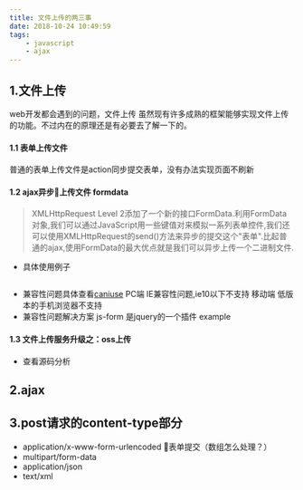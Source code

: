 ```yaml
---
title: 文件上传的两三事
date: 2018-10-24 10:49:59
tags:
    - javascript
    - ajax
---
```

## 1.文件上传
web开发都会遇到的问题，文件上传
虽然现有许多成熟的框架能够实现文件上传的功能。不过内在的原理还是有必要去了解一下的。
#### 1.1 表单上传文件
普通的表单上传文件是action同步提交表单，没有办法实现页面不刷新
#### 1.2 ajax异步上传文件 formdata
>XMLHttpRequest Level 2添加了一个新的接口FormData.利用FormData对象,我们可以通过JavaScript用一些键值对来模拟一系列表单控件,我们还可以使用XMLHttpRequest的send()方法来异步的提交这个"表单".比起普通的ajax,使用FormData的最大优点就是我们可以异步上传一个二进制文件.

- 具体使用例子
```js

```
- 兼容性问题具体查看[caniuse](https://caniuse.com/#search=formData)
PC端 IE兼容性问题,ie10以下不支持
移动端 低版本的手机浏览器不支持
- 兼容性问题解决方案
js-form 是jquery的一个插件 example

#### 1.3 文件上传服务升级之：oss上传
- 查看源码分析

## 2.ajax

## 3.post请求的content-type部分
- application/x-www-form-urlencoded 表单提交（数组怎么处理？）
- multipart/form-data
- application/json
- text/xml